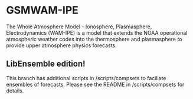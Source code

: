 # GSMWAM-IPE

The Whole Atmosphere Model - Ionosphere, Plasmasphere, Electrodynamics (WAM-IPE) is
a model that extends the NOAA operational atmospheric weather codes into the thermosphere
and plasmasphere to provide upper atmosphere physics forecasts.

## LibEnsemble edition!
This branch has additional scripts in /scripts/compsets to faciliate ensembles of forecasts. Please see the README in /scripts/compsets for details.  

